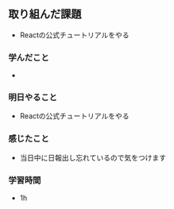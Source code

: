 ## 取り組んだ課題
 - Reactの公式チュートリアルをやる

### 学んだこと
- 

### 明日やること
- Reactの公式チュートリアルをやる

### 感じたこと
- 当日中に日報出し忘れているので気をつけます

### 学習時間
- 1h